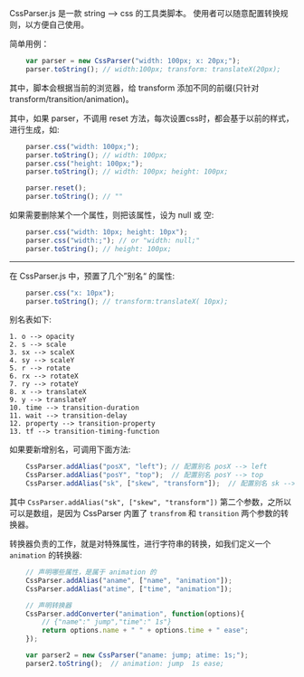 CssParser.js 是一款 string --> css 的工具类脚本。
使用者可以随意配置转换规则，以方便自己使用。

简单用例：
``` javascript
	var parser = new CssParser("width: 100px; x: 20px;");
	parser.toString(); // width:100px; transform: translateX(20px);
```

其中，脚本会根据当前的浏览器，给 transform 添加不同的前缀(只针对 transform/transition/animation)。

其中，如果 parser，不调用 reset 方法，每次设置css时，都会基于以前的样式，进行生成，如:

``` javascript
	parser.css("width: 100px;");
	parser.toString(); // width: 100px;
	parser.css("height: 100px;");
	parser.toString(); // width: 100px; height: 100px;

	parser.reset();
	parser.toString(); // ""
```

如果需要删除某个一个属性，则把该属性，设为 null 或 空:

``` javascript
	parser.css("width: 10px; height: 10px");
	parser.css("width:;"); // or "width: null;"
	parser.toString(); // height: 100px;
```

---------

在 CssParser.js 中，预置了几个”别名“ 的属性:

``` javascript
	parser.css("x: 10px");
	parser.toString(); // transform:translateX( 10px);
```

别名表如下:

	1. o --> opacity
    2. s --> scale
    3. sx --> scaleX
    4. sy --> scaleY
    5. r --> rotate
    6. rx --> rotateX
    7. ry --> rotateY
    8. x --> translateX
    9. y --> translateY
    10. time --> transition-duration
    11. wait --> transition-delay
    12. property --> transition-property
    13. tf --> transition-timing-function


如果要新增别名，可调用下面方法:

``` javascript
	CssParser.addAlias("posX", "left"); // 配置别名 posX --> left
	CssParser.addAlias("posY", "top");  // 配置别名 posY --> top
	CssParser.addAlias("sk", ["skew", "transform"]);  // 配置别名 sk --> transform: skew(xxx)
```

其中 ``` CssParser.addAlias("sk", ["skew", "transform"]) ``` 第二个参数，之所以可以是数组，是因为 CssParser 内置了 ``` transfrom ``` 和 ``` transition ``` 两个参数的转换器。

转换器负责的工作，就是对特殊属性，进行字符串的转换，如我们定义一个 ``` animation ``` 的转换器:

``` javascript
	// 声明哪些属性，是属于 animation 的
	CssParser.addAlias("aname", ["name", "animation"]);
    CssParser.addAlias("atime", ["time", "animation"]);

	// 声明转换器
    CssParser.addConverter("animation", function(options){
        // {"name":" jump","time":" 1s"}
        return options.name + " " + options.time + " ease";
    });

    var parser2 = new CssParser("aname: jump; atime: 1s;");
    parser2.toString();  // animation: jump  1s ease;
```
